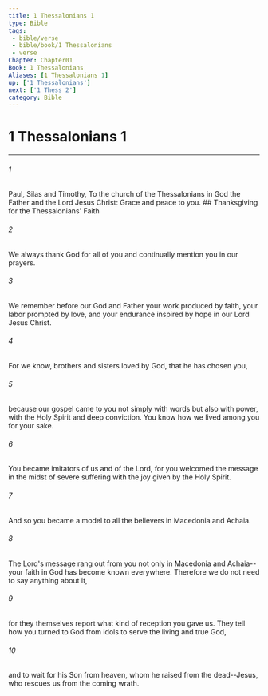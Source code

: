 ```yaml
---
title: 1 Thessalonians 1
type: Bible
tags:
 - bible/verse
 - bible/book/1 Thessalonians
 - verse
Chapter: Chapter01
Book: 1 Thessalonians
Aliases: [1 Thessalonians 1]
up: ['1 Thessalonians']
next: ['1 Thess 2']
category: Bible
---
```

# 1 Thessalonians 1

***


###### 1 
Paul, Silas and Timothy, To the church of the Thessalonians in God the Father and the Lord Jesus Christ: Grace and peace to you. ## Thanksgiving for the Thessalonians' Faith 

###### 2 
We always thank God for all of you and continually mention you in our prayers. 

###### 3 
We remember before our God and Father your work produced by faith, your labor prompted by love, and your endurance inspired by hope in our Lord Jesus Christ. 

###### 4 
For we know, brothers and sisters loved by God, that he has chosen you, 

###### 5 
because our gospel came to you not simply with words but also with power, with the Holy Spirit and deep conviction. You know how we lived among you for your sake. 

###### 6 
You became imitators of us and of the Lord, for you welcomed the message in the midst of severe suffering with the joy given by the Holy Spirit. 

###### 7 
And so you became a model to all the believers in Macedonia and Achaia. 

###### 8 
The Lord's message rang out from you not only in Macedonia and Achaia--your faith in God has become known everywhere. Therefore we do not need to say anything about it, 

###### 9 
for they themselves report what kind of reception you gave us. They tell how you turned to God from idols to serve the living and true God, 

###### 10 
and to wait for his Son from heaven, whom he raised from the dead--Jesus, who rescues us from the coming wrath. 
